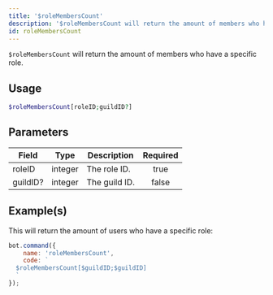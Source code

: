 ```yaml
---
title: '$roleMembersCount'
description: '$roleMembersCount will return the amount of members who have a specific role.'
id: roleMembersCount
---
```


`$roleMembersCount` will return the amount of members who have a specific role.

## Usage

```php
$roleMembersCount[roleID;guildID?]
```

## Parameters

| Field    | Type    | Description   | Required |
| -------- | ------- | ------------- |:--------:|
| roleID   | integer | The role ID.  |   true   |
| guildID? | integer | The guild ID. |  false   |

## Example(s)

This will return the amount of users who have a specific role:

```javascript
bot.command({
    name: 'roleMembersCount',
    code: `
  $roleMembersCount[$guildID;$guildID]
  `
});
```